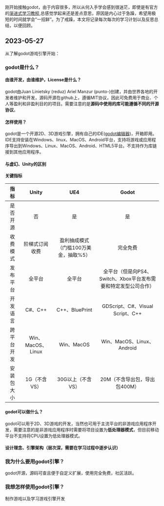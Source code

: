 刚开始接触godot，由于内容很多，所以从何入手学会感到很迷茫，即使是有官方的[渐进式学习教程](https://docs.godotengine.org/zh_CN/stable/getting_started/step_by_step/),总感觉学起来还是差点意思，原因是内心过于急躁，希望用极短的时间就学会“一招鲜”。为了戒躁，本文将记录每次每次的学习计划以及反思总结，以便回顾。

## 2023-05-27

从了解godot游戏引擎开始：  
### godot是什么？

#### 由谁开发，由谁维护，License是什么？

godot由Juan Linietsky (reduz) Ariel Manzur (punto-)创建，并由世界各地的开发者维护和开发，源码开源在github上，遵循MIT协议，因此可免费用于商业、个人等盈利和非盈利目的的项目。需要注意的是**源码中使用的库可能遵循不同的开源协议**。 

#### 怎样使用？

godot是一个开源2D、3D游戏引擎，拥有自己的IDE([godot编辑器](https://godotengine.org/download/macos/))，开箱即用。IDE支持安装在Windows、linux、MacOS、Android平台，支持将游戏或应用程序导出到Windows、Linux、MacOS、Android、HTML5平台。不支持作为库链接到其他应用程序。 

#### 与虚幻、Unity的区别

**关键指标**  

| 指标 | Unity | UE4 | Godot |
| :-: | :-: | :-: | :-: |
| 是否开源 | 否 | 是 | 是|
| 收费模式 | 阶梯式订阅收费 | 盈利抽成模式（门槛100万美金，抽取%5） | 完全免费 |
| 发布平台 | 全平台 | 全平台 | 全平台（但是向PS4、Switch、Xbox平台发布需要和特定发型公司合作）|
| 开发语言 | C#、C++ | C++、BluePrint| GDScript、C#、Visual Script、C++ |
| 跨平台开发 | Win、MacOS、Linux | Win、MacOS | Win、MacOS、Linux、Android |
| 安装包大小 | 1G（不含VS） | 30G以上（不含VS） | 20M（不含导出包，导出包400M） |  

#### godot可以做什么？
godot可以用于2D、3D游戏的开发，当然也可用于主流平台的非游戏应用程序开发，需要注意的是非游戏应用程序时需要将项目设置为**低处理器模式**，但目前移动平台不支持将CPU设置为低处理器模式。 

#### 设计理念、引擎架构（层次深，需要在学习过程中逐步认识）

### 我为什么要用godot引擎？

godot开源，源码可查且便于自定义扩展，使用完全免费，社区活跃。

### 我想怎样使用godot引擎？

制作游戏以及学习游戏引擎开发